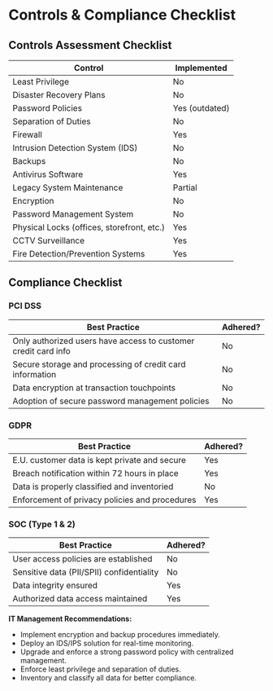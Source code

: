 # Controls & Compliance Checklist

## Controls Assessment Checklist
| **Control**                                  | **Implemented** |
|----------------------------------------------|-----------------|
| Least Privilege                              | No              |
| Disaster Recovery Plans                      | No              |
| Password Policies                            | Yes (outdated)  |
| Separation of Duties                         | No              |
| Firewall                                     | Yes             |
| Intrusion Detection System (IDS)             | No              |
| Backups                                      | No              |
| Antivirus Software                           | Yes             |
| Legacy System Maintenance                    | Partial         |
| Encryption                                   | No              |
| Password Management System                   | No              |
| Physical Locks (offices, storefront, etc.)   | Yes             |
| CCTV Surveillance                            | Yes             |
| Fire Detection/Prevention Systems            | Yes             |

## Compliance Checklist

### PCI DSS
| **Best Practice**                                                       | **Adhered?** |
|-------------------------------------------------------------------------|--------------|
| Only authorized users have access to customer credit card info          | No           |
| Secure storage and processing of credit card information                | No           |
| Data encryption at transaction touchpoints                              | No           |
| Adoption of secure password management policies                         | No           |

### GDPR
| **Best Practice**                                                       | **Adhered?** |
|-------------------------------------------------------------------------|--------------|
| E.U. customer data is kept private and secure                           | Yes          |
| Breach notification within 72 hours in place                             | Yes          |
| Data is properly classified and inventoried                             | No           |
| Enforcement of privacy policies and procedures                          | Yes          |

### SOC (Type 1 & 2)
| **Best Practice**                                                       | **Adhered?** |
|-------------------------------------------------------------------------|--------------|
| User access policies are established                                    | No           |
| Sensitive data (PII/SPII) confidentiality                                | No           |
| Data integrity ensured                                                  | Yes          |
| Authorized data access maintained                                       | Yes          |

**IT Management Recommendations:**  
- Implement encryption and backup procedures immediately.  
- Deploy an IDS/IPS solution for real-time monitoring.  
- Upgrade and enforce a strong password policy with centralized management.  
- Enforce least privilege and separation of duties.  
- Inventory and classify all data for better compliance.
